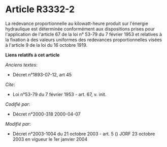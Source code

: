 # Article R3332-2

La redevance proportionnelle au kilowatt-heure produit sur l'énergie hydraulique est déterminée conformément aux dispositions
prises pour l'application de l'article 67 de la loi n° 53-79 du 7 février 1953 et relatives à la fixation à des valeurs
uniformes des redevances proportionnelles visées à l'article 9 de la loi du 16 octobre 1919.

**Liens relatifs à cet article**

_Anciens textes_:

  - Décret n°1893-07-12, art 45

_Cite_:

  - Loi n°53-79 du 7 février 1953 - art. 67, v. init.

_Codifié par_:

  - Décret n°2000-318 2000-04-07

_Modifié par_:

  - Décret n°2003-1004 du 21 octobre 2003 - art. 5 () JORF 23 octobre 2003 en vigueur le 1er janvier 2004
